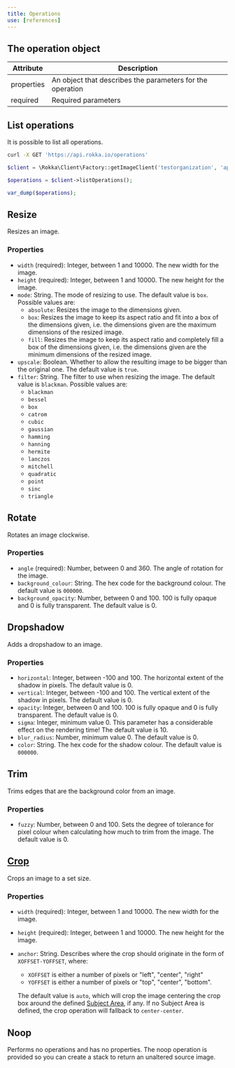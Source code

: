 ```yaml
---
title: Operations
use: [references]
---
```


## The operation object

| Attribute | Description |
| -------------- | ------------- |
| properties | An object that describes the parameters for the operation |
| required | Required parameters |

## List operations

It is possible to list all operations.

```bash
curl -X GET 'https://api.rokka.io/operations'
```
```php
$client = \Rokka\Client\Factory::getImageClient('testorganization', 'apiKey', 'apiSecret');

$operations = $client->listOperations();

var_dump($operations);
```

## Resize

Resizes an image.

### Properties

- `width` (required): Integer, between 1 and 10000. The new width for the image. 
- `height` (required): Integer, between 1 and 10000. The new height for the image.
- `mode`: String. The mode of resizing to use. The default value is `box`. Possible values are:
    - `absolute`: Resizes the image to the dimensions given.
    - `box`: Resizes the image to keep its aspect ratio and fit into a box of the dimensions given, i.e. the dimensions given are the maximum dimensions of the resized image.
    - `fill`: Resizes the image to keep its aspect ratio and completely fill a box of the dimensions given, i.e. the dimensions given are the minimum dimensions of the resized image.
- `upscale`: Boolean. Whether to allow the resulting image to be bigger than the original one. The default value is `true`.
- `filter`: String. The filter to use when resizing the image. The default value is `blackman`. Possible values are:
    - `blackman`
    - `bessel`
    - `box`
    - `catrom`
    - `cubic`
    - `gaussian`
    - `hamming`
    - `hanning`
    - `hermite`
    - `lanczos`
    - `mitchell`
    - `quadratic`
    - `point`
    - `sinc`
    - `triangle`

## Rotate

Rotates an image clockwise.

### Properties

- `angle` (required): Number, between 0 and 360. The angle of rotation for the image.
- `background_colour`: String. The hex code for the background colour. The default value is `000000`.
- `background_opacity`: Number, between 0 and 100. 100 is fully opaque and 0 is fully transparent. The default value is 0.

## Dropshadow

Adds a dropshadow to an image.

### Properties

- `horizontal`: Integer, between -100 and 100. The horizontal extent of the shadow in pixels. The default value is 0.
- `vertical`: Integer, between -100 and 100. The vertical extent of the shadow in pixels. The default value is 0.
- `opacity`: Integer, between 0 and 100. 100 is fully opaque and 0 is fully transparent. The default value is 0.
- `sigma`: Integer, minimum value 0. This parameter has a considerable effect on the rendering time! The default value is 10.
- `blur_radius`: Number, minimum value 0. The default value is 0.
- `color`: String. The hex code for the shadow colour. The default value is `000000`.

## Trim

Trims edges that are the background color from an image.

### Properties

- `fuzzy`: Number, between 0 and 100. Sets the degree of tolerance for pixel colour when calculating how much to trim from the image. The default value is 0.

## [Crop](#crop)

Crops an image to a set size.

### Properties

- `width` (required): Integer, between 1 and 10000. The new width for the image.
- `height` (required): Integer, between 1 and 10000. The new height for the image.
- `anchor`: String. Describes where the crop should originate in the form of `XOFFSET-YOFFSET`, where:
    - `XOFFSET` is either a number of pixels or "left", "center", "right"
    - `YOFFSET` is either a number of pixels or "top", "center", "bottom".
   
   The default value is `auto`, which will crop the image centering the crop box around the defined 
   [Subject Area](../references/dynamic-metadata.html#subject-area), if any.
   If no Subject Area is defined, the crop operation will fallback to `center-center`.

## Noop

Performs no operations and has no properties. The noop operation is provided so you can create a stack to return an unaltered source image.
